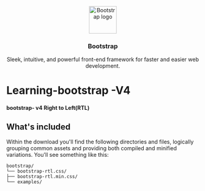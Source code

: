 <p align="center">
  <a href="https://getbootstrap.com/">
    <img src="https://getbootstrap.com/docs/4.2/assets/brand/bootstrap-solid.svg" alt="Bootstrap logo" width="72" height="72">
  </a>
</p>

<h3 align="center">Bootstrap</h3>

<p align="center">
  Sleek, intuitive, and powerful front-end framework for faster and easier web development.
  
</p>
<h1>Learning-bootstrap -V4 </h1>  
<h4>bootstrap- v4 Right to Left(RTL)</h4>

## What's included

Within the download you'll find the following directories and files, logically grouping common assets and providing both compiled and minified variations. You'll see something like this:

```text
bootstrap/
└── bootstrap-rtl.css/
├── bootstrap-rtl.min.css/
└── examples/      
```

